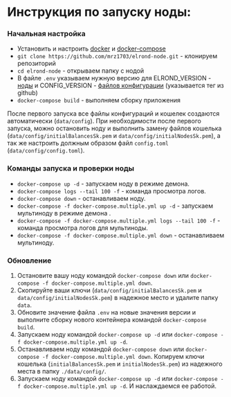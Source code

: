 # Инструкция по запуску ноды:
### Начальная настройка
 * Установить и настроить [docker](https://docs.docker.com/install/) и [docker-compose](https://docs.docker.com/compose/install/)
 * `git clone https://github.com/mrz1703/elrond-node.git` - клонируем репозиторий
 * `cd elrond-node` - открываем папку с нодой
 * В файле `.env` указываем нужную версию для ELROND_VERSION - [ноды](https://github.com/ElrondNetwork/elrond-go) и CONFIG_VERSION - [файлов конфигурации](https://github.com/ElrondNetwork/elrond-config) (указывается тег из github)
 * `docker-compose build` - выполняем сборку приложения


После первого запуска все файлы конфигураций и кошелек создаются автоматически (`data/config`). При необходимости после первого запуска, можно остановить ноду и выполнить замену файлов кошелька (`data/config/initialBalancesSk.pem` и `data/config/initialNodesSk.pem`), а так же настроить должным образом файл `config.toml` (`data/config/config.toml`).


### Команды запуска и проверки ноды
 * `docker-compose up -d` - запускаем ноду в режиме демона.
 * `docker-compose logs --tail 100 -f` - команда просмотра логов.
 * `docker-compose down` - останавливаем ноду.
 * `docker-compose -f docker-compose.multiple.yml up -d` - запускаем мультиноду в режиме демона .
 * `docker-compose -f docker-compose.multiple.yml logs --tail 100 -f` - команда просмотра логов для мультиноды.
 * `docker-compose -f docker-compose.multiple.yml down` - останавливаем мультиноду.

### Обновление
 1) Остановите вашу ноду командой `docker-compose down` или `docker-compose -f docker-compose.multiple.yml down`.
 2) Скопируйте ваши ключи (`data/config/initialBalancesSk.pem` и `data/config/initialNodesSk.pem`) в надежное место и удалите папку `data`.
 3) Обновите значение файла `.env` на новые значения версии и выполните сборку нового контейнера командой `docker-compose build`.
 4) Запускаем ноду командой `docker-compose up -d` или `docker-compose -f docker-compose.multiple.yml up -d`.
 5) Останавливаем ноду командой `docker-compose down` или `docker-compose -f docker-compose.multiple.yml down`. Копируем ключи кошелька (`initialBalancesSk.pem` и `initialNodesSk.pem`) из надежного места в папку `./data/config/`.
 6) Запускаем ноду командой `docker-compose up -d` или `docker-compose -f docker-compose.multiple.yml up -d`. И наслаждаемся ее работой.